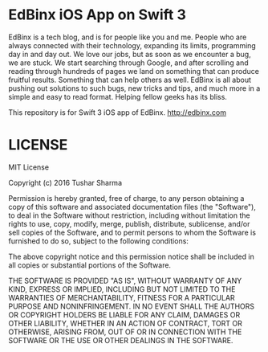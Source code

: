 # EdBinx iOS App on Swift 3
EdBinx is a tech blog, and is for people like you and me. People who are always connected with their technology, expanding its limits, programming day in and day out. We love our jobs, but as soon as we encounter a bug, we are stuck. We start searching through Google, and after scrolling and reading through hundreds of pages we land on something that can produce fruitful results. Something that can help others as well. EdBinx is all about pushing out solutions to such bugs, new tricks and tips, and much more in a simple and easy to read format. Helping fellow geeks has its bliss.

This repository is for Swift 3 iOS app of EdBinx. 
http://edbinx.com

# LICENSE

MIT License

Copyright (c) 2016 Tushar Sharma

Permission is hereby granted, free of charge, to any person obtaining a copy
of this software and associated documentation files (the "Software"), to deal
in the Software without restriction, including without limitation the rights
to use, copy, modify, merge, publish, distribute, sublicense, and/or sell
copies of the Software, and to permit persons to whom the Software is
furnished to do so, subject to the following conditions:

The above copyright notice and this permission notice shall be included in all
copies or substantial portions of the Software.

THE SOFTWARE IS PROVIDED "AS IS", WITHOUT WARRANTY OF ANY KIND, EXPRESS OR
IMPLIED, INCLUDING BUT NOT LIMITED TO THE WARRANTIES OF MERCHANTABILITY,
FITNESS FOR A PARTICULAR PURPOSE AND NONINFRINGEMENT. IN NO EVENT SHALL THE
AUTHORS OR COPYRIGHT HOLDERS BE LIABLE FOR ANY CLAIM, DAMAGES OR OTHER
LIABILITY, WHETHER IN AN ACTION OF CONTRACT, TORT OR OTHERWISE, ARISING FROM,
OUT OF OR IN CONNECTION WITH THE SOFTWARE OR THE USE OR OTHER DEALINGS IN THE
SOFTWARE.
